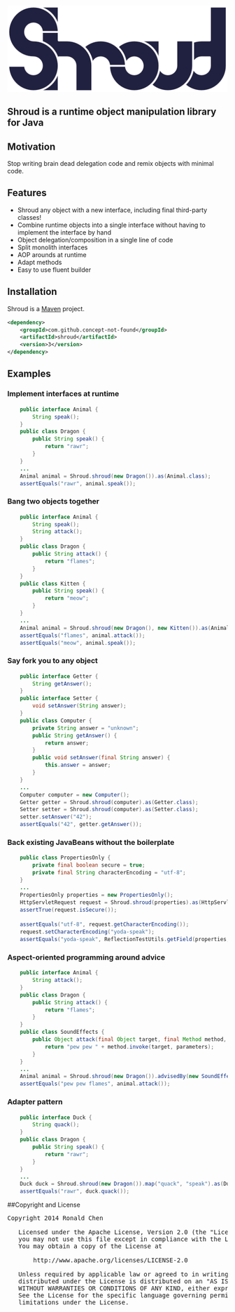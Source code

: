 [![Shroud](https://github.com/concept-not-found/shroud/raw/gh-pages/images/shroud-logo.png)](http://github.com/concept-not-found/shroud)

## Shroud is a runtime object manipulation library for Java

## Motivation
Stop writing brain dead delegation code and remix objects with minimal code.

## Features

 - Shroud any object with a new interface, including final third-party classes!
 - Combine runtime objects into a single interface without having to implement the interface by hand
 - Object delegation/composition in a single line of code
 - Split monolith interfaces
 - AOP arounds at runtime
 - Adapt methods
 - Easy to use fluent builder

## Installation
Shroud is a [Maven](http://maven.apache.org/) project.
```xml
<dependency>
    <groupId>com.github.concept-not-found</groupId>
    <artifactId>shroud</artifactId>
    <version>3</version>
</dependency>
```

## Examples

### Implement interfaces at runtime
```java
	public interface Animal {
		String speak();
	}
	public class Dragon {
		public String speak() {
			return "rawr";
		}
	}
	...
	Animal animal = Shroud.shroud(new Dragon()).as(Animal.class);
	assertEquals("rawr", animal.speak());
```

### Bang two objects together
```java
	public interface Animal {
		String speak();
		String attack();
	}
	public class Dragon {
		public String attack() {
			return "flames";
		}
	}
	public class Kitten {
		public String speak() {
			return "meow";
		}
	}
	...
	Animal animal = Shroud.shroud(new Dragon(), new Kitten()).as(Animal.class);
	assertEquals("flames", animal.attack());
	assertEquals("meow", animal.speak());
```

### Say fork you to any object
```java
	public interface Getter {
		String getAnswer();
	}
	public interface Setter {
		void setAnswer(String answer);
	}
	public class Computer {
		private String answer = "unknown";
		public String getAnswer() {
			return answer;
		}
		public void setAnswer(final String answer) {
			this.answer = answer;
		}
	}
	...
	Computer computer = new Computer();
	Getter getter = Shroud.shroud(computer).as(Getter.class);
	Setter setter = Shroud.shroud(computer).as(Setter.class);
	setter.setAnswer("42");
	assertEquals("42", getter.getAnswer());
```

### Back existing JavaBeans without the boilerplate
```java
	public class PropertiesOnly {
		private final boolean secure = true;
		private final String characterEncoding = "utf-8";
	}
	...
	PropertiesOnly properties = new PropertiesOnly();
	HttpServletRequest request = Shroud.shroud(properties).as(HttpServletRequest.class);
	assertTrue(request.isSecure());

	assertEquals("utf-8", request.getCharacterEncoding());
	request.setCharacterEncoding("yoda-speak");
	assertEquals("yoda-speak", ReflectionTestUtils.getField(properties, "characterEncoding"));
```

### Aspect-oriented programming around advice
```java
	public interface Animal {
		String attack();
	}
	public class Dragon {
		public String attack() {
			return "flames";
		}
	}
	public class SoundEffects {
		public Object attack(final Object target, final Method method, final Object[] parameters) throws Throwable {
			return "pew pew " + method.invoke(target, parameters);
		}
	}
	...
	Animal animal = Shroud.shroud(new Dragon()).advisedBy(new SoundEffects()).as(Animal.class);
	assertEquals("pew pew flames", animal.attack());
```

### Adapter pattern
```java
	public interface Duck {
		String quack();
	}
	public class Dragon {
		public String speak() {
			return "rawr";
		}
	}
	...
	Duck duck = Shroud.shroud(new Dragon()).map("quack", "speak").as(Duck.class);
	assertEquals("rawr", duck.quack());
```

##Copyright and License
<pre>
Copyright 2014 Ronald Chen

   Licensed under the Apache License, Version 2.0 (the "License");
   you may not use this file except in compliance with the License.
   You may obtain a copy of the License at

       http://www.apache.org/licenses/LICENSE-2.0

   Unless required by applicable law or agreed to in writing, software
   distributed under the License is distributed on an "AS IS" BASIS,
   WITHOUT WARRANTIES OR CONDITIONS OF ANY KIND, either express or implied.
   See the License for the specific language governing permissions and
   limitations under the License.
</pre>
